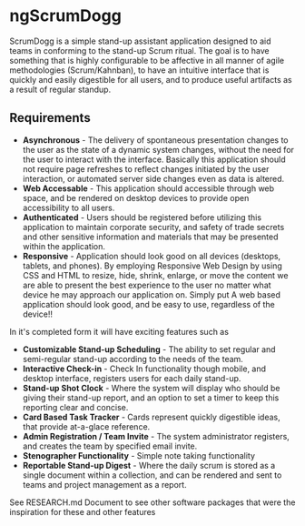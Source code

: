 # ngScrumDogg
ScrumDogg is a simple stand-up assistant application designed to aid teams in conforming to the stand-up Scrum ritual. The goal is to have something that is highly configurable to be affective in all manner of agile methodologies (Scrum/Kahnban), to have an intuitive interface that is quickly and easily digestible for all users, and to produce useful artifacts as a result of regular standup.

## Requirements
* **Asynchronous** - The delivery of spontaneous presentation changes to the user as the state of a dynamic system changes, without the need for the user to interact with the interface. Basically this application should not require page refreshes to reflect changes initiated by the user interaction, or automated server side changes even as data is altered.
* **Web Accessable** - This application should accessible through web space, and be rendered on desktop devices to provide open accessibility to all users.
* **Authenticated** - Users should be registered before utilizing this application to maintain corporate security, and safety of trade secrets and other sensitive information and materials that may be presented within the application.
* **Responsive** - Application should look good on all devices (desktops, tablets, and phones). By employing Responsive Web Design by using CSS and HTML to resize, hide, shrink, enlarge, or move the content we are able to present the best experience to the user no matter what device he may approach our application on.  Simply put A web based application should look good, and be easy to use, regardless of the device!!

In it's completed form it will have exciting features such as
* **Customizable Stand-up Scheduling** - The ability to set regular and semi-regular stand-up according to the needs of the team.
* **Interactive Check-in** - Check In functionality though mobile, and desktop interface, registers users for each daily stand-up.
* **Stand-up Shot Clock** - Where the system will display who should be giving their stand-up report, and an option to set a timer to keep this reporting clear and concise.
* **Card Based Task Tracker** - Cards represent quickly digestible ideas, that provide at-a-glace reference.
* **Admin Registration / Team Invite** - The system administrator registers, and creates the team by specified email invite.
* **Stenographer Functionality** - Simple note taking functionality
* **Reportable Stand-up Digest** - Where the daily scrum is stored as a single document within a collection, and can be rendered and sent to teams and project management as a report.

See RESEARCH.md Document to see other software packages that were the inspiration for these and other features
